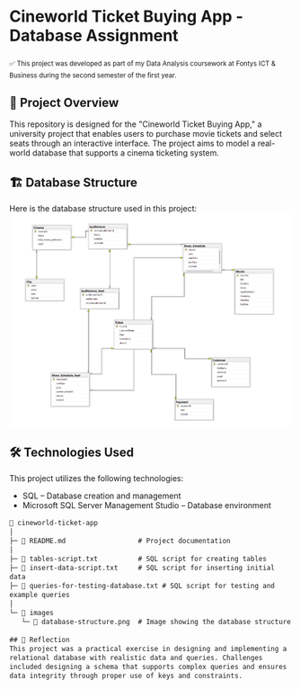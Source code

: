 # Cineworld Ticket Buying App - Database Assignment

<sub> ✅ This project was developed as part of my Data Analysis coursework at Fontys ICT & Business during the second semester of the first year.  </sub>  

## 📌 Project Overview
This repository is designed for the "Cineworld Ticket Buying App," a university project that enables users to purchase movie tickets and select seats through an interactive interface. The project aims to model a real-world database that supports a cinema ticketing system.

## 🏗️ Database Structure
Here is the database structure used in this project:
![Database Structure](database-structure.png)


## 🛠 Technologies Used
This project utilizes the following technologies:

- SQL – Database creation and management
- Microsoft SQL Server Management Studio – Database environment

```plaintext
📂 cineworld-ticket-app
│
├─ 📄 README.md                  # Project documentation
│
├─ 📄 tables-script.txt          # SQL script for creating tables
├─ 📄 insert-data-script.txt     # SQL script for inserting initial data
├─ 📄 queries-for-testing-database.txt # SQL script for testing and example queries
│
└─ 📁 images
   └─ 📄 database-structure.png  # Image showing the database structure

## 📝 Reflection
This project was a practical exercise in designing and implementing a relational database with realistic data and queries. Challenges included designing a schema that supports complex queries and ensures data integrity through proper use of keys and constraints.
